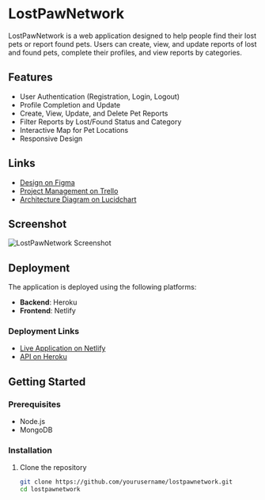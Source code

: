 # LostPawNetwork

LostPawNetwork is a web application designed to help people find their lost pets or report found pets. Users can create, view, and update reports of lost and found pets, complete their profiles, and view reports by categories.

## Features

- User Authentication (Registration, Login, Logout)
- Profile Completion and Update
- Create, View, Update, and Delete Pet Reports
- Filter Reports by Lost/Found Status and Category
- Interactive Map for Pet Locations
- Responsive Design

## Links

- [Design on Figma](https://www.figma.com/design/LfusO8JOjoP3xYgX9ofFnY/LostPawNetwork?node-id=0-1&t=hpltgqqkhkKYXYbK-1)
- [Project Management on Trello](https://trello.com/b/bNcZI3TV/lost-and-found-pet-website)
- [Architecture Diagram on Lucidchart](https://lucid.app/lucidchart/d6fef01a-aef3-4d31-81b0-ad323f85e42d/edit?viewport_loc=-1059%2C-324%2C2219%2C1031%2C0_0&invitationId=inv_bdd5d93b-1837-4166-93bc-c03868656a13)

## Screenshot

![LostPawNetwork Screenshot](https://i.imgur.com/eOw6ETp.png)

## Deployment

The application is deployed using the following platforms:

- **Backend**: Heroku
- **Frontend**: Netlify

### Deployment Links

- [Live Application on Netlify](https://lostpawnetwork.netlify.app/)
- [API on Heroku](https://lostpawnetwork-100c261cba8a.herokuapp.com/)

## Getting Started

### Prerequisites

- Node.js
- MongoDB

### Installation

1. Clone the repository
   ```sh
   git clone https://github.com/yourusername/lostpawnetwork.git
   cd lostpawnetwork
